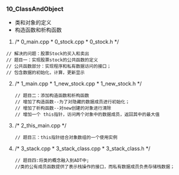 ### 10_ClassAndObject

+ 类和对象的定义
+ 构造函数和析构函数

1.  /* 0_main.cpp *  0_stock.cpp  *  0_stock.h */

   ```
   // 解决的问题：股票Stock的买入和卖出
   // 题目一：实现股票stock的公共函数的定义
   // 公共函数部分：实现程序和私有数据访问的接口；
   // 包含数据的初始化，计算，更新显示
   ```

2. /* 1_main.cpp *  1_new_stock.cpp  *  1_new_stock.h */

   ```
   // 题目二：添加构造函数和析构函数
   // 增加了构造函数--为了对隐藏的数据成员进行初始化；
   // 增加了析构函数--对new创建的对象进行清除
   // 增加一个 this指针，访问两个对象中的数据成员，返回其中的最大值
   ```

3. /* 2_this_main.cpp */

   ```
   // 题目三：this指针结合对象数组的一个使用实例
   ```

4. /* 3_stack.cpp *  3_stack_class.cpp  *  3_stack_class.h */

   ```
   // 题目四:将类的概念融入到ADT中;
   //类的公有成员函数提供了表示栈操作的接口，而私有数据成员负责存储栈数据；
   ```

   